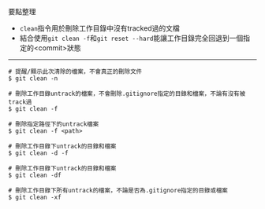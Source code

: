 要點整理
- `clean`指令用於刪除工作目錄中沒有tracked過的文檔
- 結合使用`git clean -f`和`git reset --hard`能讓工作目錄完全回退到一個指定的\<commit\>狀態

---

```
# 提醒/顯示此次清除的檔案，不會真正的刪除文件
$ git clean -n

# 刪除工作目錄untrack的檔案，不會刪除.gitignore指定的目錄和檔案，不論有沒有被track過
$ git clean -f

# 刪除指定路徑下的untrack檔案
$ git clean -f <path>

# 刪除工作目錄下untrack的目錄和檔案
$ git clean -d -f

# 刪除工作目錄下untrack的目錄和檔案
$ git clean -df

# 刪除工作目錄下所有untrack的檔案，不論是否為.gitignore指定的目錄或檔案
$ git clean -xf
```